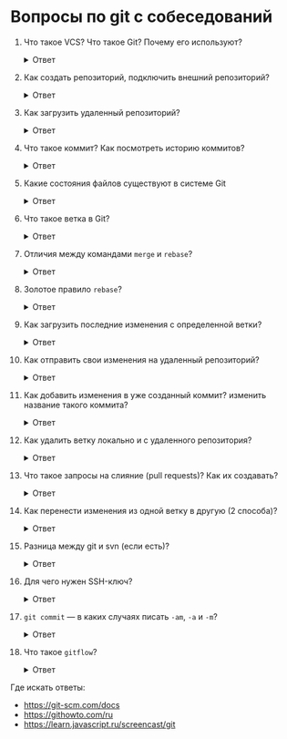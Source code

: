 # Вопросы по git с собеседований

1. Что такое VCS? Что такое Git? Почему его используют?

    <details>
      <summary>Ответ</summary>
      Version Control System (система контроля версий) — программное обеспечение для облегчения работы с изменяющейся информацией.

      https://ru.wikipedia.org/wiki/Система_управления_версиями

      Git — распределённая система контроля версий, которая даёт возможность разработчикам отслеживать изменения в файлах и работать совместно с другими разработчиками.

      Подход Git к хранению данных больше похож на набор снимков миниатюрной файловой системы. При каждом сохранении состояния своего проекта в Git, система запоминает, как выглядит каждый файл в этот момент, и сохраняет ссылку на этот снимок.
    </details>

1. Как создать репозиторий, подключить внешний репозиторий?

    <details>
      <summary>Ответ</summary>
      На примере пользователя `username`, создавшего репозиторий `project` на Гитхабе.

      ```
      git init
      git add <cписок файлов>
      git commit -m "first commit"
      git remote add origin git@github.com:username/project.git
      git push -u origin master
      ```
    </details>

1. Как загрузить удаленный репозиторий?

    <details>
      <summary>Ответ</summary>

      ```
      git clone git@github.com:username/project.git
      ```
    </details>

1. Что такое коммит? Как посмотреть историю коммитов?

    <details>
      <summary>Ответ</summary>
      Коммит — подтверждение изменений.

      История коммитов

      ```
      git log
      ```

      https://git-scm.com/book/ru/v2/Основы-Git-Просмотр-истории-коммитов
    </details>

1. Какие состояния файлов существуют в системе Git

    <details>
      <summary>Ответ</summary>
      В Git'е файлы могут находиться в одном из трёх состояний: зафиксированном, изменённом и подготовленном. "Зафиксированный" значит, что файл уже сохранён в вашей локальной базе. К изменённым относятся файлы, которые поменялись, но ещё не были зафиксированы. Подготовленные файлы — это изменённые файлы, отмеченные для включения в следующий коммит.

      Таким образом, в проектах, использующих Git, есть три части: каталог Git'а (Git directory), рабочий каталог (working directory) и область подготовленных файлов (staging area).
    </details>

1. Что такое ветка в Git?

    <details>
      <summary>Ответ</summary>
      Организованная система ссылок на коммиты.

      Ветка по умолчанию в Git'е называется `master`. Когда вы создаёте коммиты на начальном этапе, вам дана ветка `master`, указывающая на последний сделанный коммит. При каждом новом коммите она сдвигается вперёд автоматически.

      Ответвление от основной ветки осуществляется для работы с определенной фичей.
    </details>

1. Отличия между командами `merge` и `rebase`?

    <details>
      <summary>Ответ</summary>
      В Git'е есть два способа включить изменения из одной ветки в другую: `merge` (слияние) и `rebase` (перемещение).

      * `merge`

      Это более простая команда.

      Git создаёт новый снимок состояния, который является результатом трёхходового слияния, и автоматически создаёт новый коммит, который указывает на этот новый снимок состояния. Такой коммит называют коммит-слияние, так как он является особенным из-за того, что имеет больше одного предка.

      * `rebase`

      В этом случае находится общий предок для двух веток (на которой вы находитесь сейчас и на которую вы выполняете перемещение); для каждого из коммитов в текущей ветке берётся его дельта и сохраняется во временный файл; текущая ветка устанавливается на тот же коммит, что и ветка, на которую выполняется перемещение; и, наконец, одно за другим применяются все изменения. Таким образом, все коммиты переписываются с новыми значениями хешей.

      При этом история коммитов становится более аккуратной и красивой. Она выглядит как линейная последовательность коммитов, когда в действительности она выполнялась параллельно.

      https://git-scm.com/book/ru/v1/Ветвление-в-Git-Перемещение
    </details>

1. Золотое правило `rebase`?

    <details>
      <summary>Ответ</summary>
      Не перемещайте коммиты, которые вы уже отправили в публичный репозиторий.

      Если вы будете следовать этому указанию, всё будет хорошо. Если нет — люди возненавидят вас, вас будут презирать ваши друзья и семья.

      Правило вытекает из свойства `rebase` переписывать историю коммитов.
    </details>

1. Как загрузить последние изменения с определенной ветки?

    <details>
      <summary>Ответ</summary>

      ```
      git pull --rebase
      ```
    </details>

1. Как отправить свои изменения на удаленный репозиторий?

    <details>
      <summary>Ответ</summary>

      ```
      git add <cписок файлов>
      git commit -m "Commit message"
      git push
      ```
    </details>

1. Как добавить изменения в уже созданный коммит? изменить название такого коммита?

    <details>
      <summary>Ответ</summary>

      ```
      git add <cписок файлов>
      git commit --amend`
      ```
    </details>

1. Как удалить ветку локально и с удаленного репозитория?

    <details>
      <summary>Ответ</summary>

      ```
      git branch -d new-branch
      git branch -d origin new-branch
      git push origin :new-branch
      ```
    </details>

1. Что такое запросы на слияние (pull requests)? Как их создавать?

    <details>
      <summary>Ответ</summary>
      Удобная система взаимодействия между автором внесения изменений и хозяином репозитория, позволяющая обсуждать изменения и вносить правки по их ходу.

      https://www.youtube.com/watch?v=M7ZYkjOWr6g

      https://www.youtube.com/watch?v=Wz7RDh6CylI
    </details>

1. Как перенести изменения из одной ветку в другую (2 способа)?

    <details>
      <summary>Ответ</summary>
      Использовать cherry-pick

      https://www.youtube.com/watch?v=BP53rBf1PUE

      https://www.youtube.com/watch?v=-fDa6ntlBXg

      Второй способ немного сложнее, нужно сделать ответвление и затем смержить в обе ветки код.
    </details>

1. Разница между git и svn (если есть)?

    <details>
      <summary>Ответ</summary>
      Главное отличие Git от Subversion заключается в том, что Git — распределенная система контроля версий.
      
      * Сервер вообще не нужен. Можно работать локально.
      * В отличие от Subversion, если сервер с «главным» репозиторием, куда пушат свои изменения все разработчики 
      (хотя формально в Git нет никакого «главного» репозитория), вдруг прилег — ничего страшного. Делаем коммиты в 
      локальный репозиторий и ждем, когда сервер вернется.
      * Git дает нам нормальное шифрование «из коробки», безо всяких танцев с бубнами, как в случае с Subversion.
      * Git не раскидывает по каталогам служебную информацию (файл «.svn»?), вместо этого она хранится только в корне
       репозитория.
    </details>
1. Для чего нужен SSH-ключ?

    <details>
      <summary>Ответ</summary>
      SSH-ключи используются для облегчённой авторизации на различных сервисах.

      SSH-ключ состоит из двух частей

      * id_rsa — закрытая часть, которая должна быть доступна только вам, ни кому и ни когда нельзя давать к ней доступ, этот файл можно переносить с компа на ком. так чтобы был у вас был только 1 ключ, но тут свои риски, например у вас в одном месте кто-то получил доступ к $HOME, следовательно все ваши аккаунты потенциально взломали
      * id_rsa.pub — открытая часть, бесполезна без закрытой, её можно показывать всем, можно даже повесить на своём сайте, чтобы желающие дать вам доступ на свой сервер могли быстро добавить ваш открытый ключ в файл `~/.ssh/authorized_keys`.
    </details>

1. `git commit` — в каких случаях писать `-am`, `-a` и `-m`?

    <details>
      <summary>Ответ</summary>
      Создание коммита с сообщением (**m**essage) для файлов, находящихся в staging area, которые предварительно туда добавлены:

      ```
      git add some.file
      git commit -m "Your message here"
      ```

      Создание коммита для индексированных (отслеживаемых) файлов **а**втоматически (без предварительной команды `add`). Новые файлы в коммит не попадут:

      ```
      git commit -a -m "Your message here"
      ```

      Можно просто

      ```
      git commit -am "Your message here"
      ```
    </details>

1. Что такое `gitflow`?

    <details>
      <summary>Ответ</summary>
      Ветвление — это основное понятие в git. Весь GitHub Flow основан именно на нём и согласно ему есть только одно правило: всё, что находится в master-ветке — гарантированно стабильно и готово к деплою в любой момент. Поэтому чрезвычайно важно, чтобы любая ваша новая ветвь создавалась именно от mastera.
    </details>

Где искать ответы:

* https://git-scm.com/docs
* https://githowto.com/ru
* https://learn.javascript.ru/screencast/git
